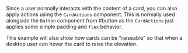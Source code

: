 Since a user normally interacts with the content of a card, you can also apply
actions using the `CardActions` component. This is normally used alongside the
`Button` component from #button as the `CardActions` just applies some simple
padding and `flex` behavior.

This example will also show how cards can be "raiseable" so that when a desktop
user can hover the card to raise the elevation.
